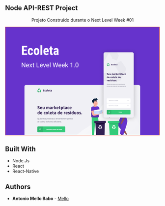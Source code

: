 <p align="center">
  <h2>Node API-REST Project</h2>
</p>



<p align="center">
  Projeto Construído durante o Next Level Week #01
</p>

<p align="center">
  <img src="gitImage/imagem.png">
</p>


## Built With

* Node.Js
* React
* React-Native


## Authors

* **Antonio Mello Babo**  - [Mello](https://github.com/MelloTonio)

